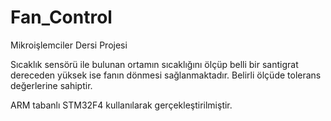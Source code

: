 # Fan_Control

Mikroişlemciler Dersi Projesi

Sıcaklık sensörü ile bulunan ortamın sıcaklığını ölçüp belli bir santigrat dereceden yüksek ise fanın dönmesi sağlanmaktadır. Belirli ölçüde tolerans değerlerine sahiptir. 

ARM tabanlı STM32F4 kullanılarak gerçekleştirilmiştir.